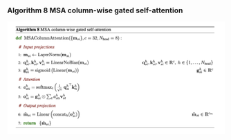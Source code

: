 ### **Algorithm 8** MSA column-wise gated self-attention
![figure](../imgs/algorithms/MSAColumnAttention.png)